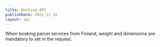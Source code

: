 ```yaml
---
title: Booking API
publishDate: 2021-11-16
layout: api
---
```


When booking parcel services from Finland, weight and dimensions are mandatory to set in the request.
